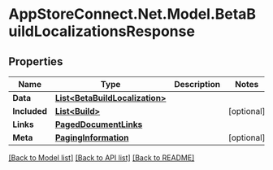 # AppStoreConnect.Net.Model.BetaBuildLocalizationsResponse

## Properties

Name | Type | Description | Notes
------------ | ------------- | ------------- | -------------
**Data** | [**List&lt;BetaBuildLocalization&gt;**](BetaBuildLocalization.md) |  | 
**Included** | [**List&lt;Build&gt;**](Build.md) |  | [optional] 
**Links** | [**PagedDocumentLinks**](PagedDocumentLinks.md) |  | 
**Meta** | [**PagingInformation**](PagingInformation.md) |  | [optional] 

[[Back to Model list]](../README.md#documentation-for-models) [[Back to API list]](../README.md#documentation-for-api-endpoints) [[Back to README]](../README.md)

